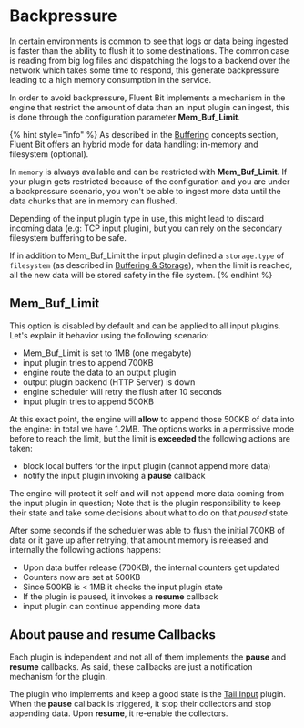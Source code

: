 # Backpressure

In certain environments is common to see that logs or data being ingested is faster than the ability to flush it to some destinations. The common case is reading from big log files and dispatching the logs to a backend over the network which takes some time to respond, this generate backpressure leading to a high memory consumption in the service.

In order to avoid backpressure, Fluent Bit implements a mechanism in the engine that restrict the amount of data than an input plugin can ingest, this is done through the configuration parameter **Mem\_Buf\_Limit**.

{% hint style="info" %}
As described in the [Buffering](../concepts/buffering.md) concepts section, Fluent Bit offers an hybrid mode for data handling: in-memory and filesystem \(optional\).

In `memory` is always available and can be restricted with **Mem\_Buf\_Limit**. If your plugin gets restricted because of the configuration and you are under a backpressure scenario, you won't be able to ingest more data until the data chunks that are in memory can flushed.

Depending of the input plugin type in use, this might lead to discard incoming data \(e.g: TCP input plugin\), but you can rely on the secondary filesystem buffering to be safe.

If in addition to Mem\_Buf\_Limit the input plugin defined a `storage.type` of `filesystem` \(as described in [Buffering & Storage](buffering-and-storage.md)\), when the limit is reached, all the new data will be stored safety in the file system.
{% endhint %}

## Mem\_Buf\_Limit

This option is disabled by default and can be applied to all input plugins. Let's explain it behavior using the following scenario:

* Mem\_Buf\_Limit is set to 1MB \(one megabyte\)
* input plugin tries to append 700KB
* engine route the data to an output plugin
* output plugin backend \(HTTP Server\) is down
* engine scheduler will retry the flush after 10 seconds
* input plugin tries to append 500KB

At this exact point, the engine will **allow** to append those 500KB of data into the engine: in total we have 1.2MB. The options works in a permissive mode before to reach the limit, but the limit is **exceeded** the following actions are taken:

* block local buffers for the input plugin \(cannot append more data\)
* notify the input plugin invoking a **pause** callback

The engine will protect it self and will not append more data coming from the input plugin in question; Note that is the plugin responsibility to keep their state and take some decisions about what to do on that _paused_ state.

After some seconds if the scheduler was able to flush the initial 700KB of data or it gave up after retrying, that amount memory is released and internally the following actions happens:

* Upon data buffer release \(700KB\), the internal counters get updated
* Counters now are set at 500KB
* Since 500KB is &lt; 1MB it checks the input plugin state
* If the plugin is paused, it invokes a **resume** callback
* input plugin can continue appending more data

## About pause and resume Callbacks

Each plugin is independent and not all of them implements the **pause** and **resume** callbacks. As said, these callbacks are just a notification mechanism for the plugin.

The plugin who implements and keep a good state is the [Tail Input](../pipeline/inputs/tail.md) plugin. When the **pause** callback is triggered, it stop their collectors and stop appending data. Upon **resume**, it re-enable the collectors.

